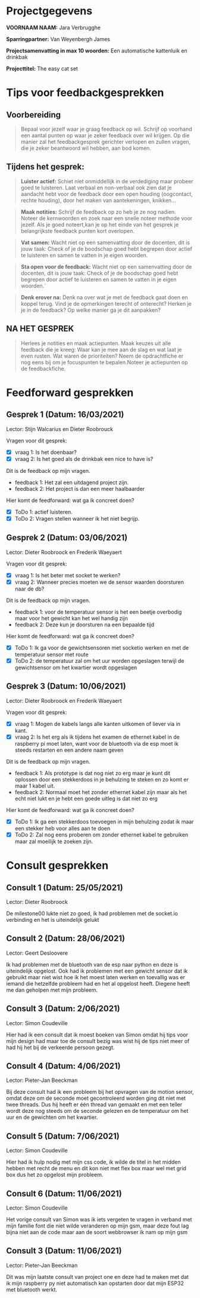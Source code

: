 # Projectgegevens
**VOORNAAM NAAM:**  Jara Verbrugghe

**Sparringpartner:** Van Weyenbergh James

**Projectsamenvatting in max 10 woorden:** Een automatische kattenluik en drinkbak

**Projecttitel:** The easy cat set


# Tips voor feedbackgesprekken
## Voorbereiding

>Bepaal voor jezelf waar je graag feedback op wil. Schrijf op voorhand een aantal punten op waar je zeker feedback over wil krijgen. Op die manier zal het feedbackgesprek gerichter verlopen en zullen vragen, die je zeker beantwoord wil hebben, aan bod komen.

## Tijdens het gesprek:
>**Luister actief:** Schiet niet onmiddellijk in de verdediging maar probeer goed te luisteren. Laat verbaal en non-verbaal ook zien dat je aandacht hebt voor de feedback door een open houding (oogcontact, rechte houding), door het maken van aantekeningen, knikken...

>**Maak notities:** Schrijf de feedback op zo heb je ze nog nadien. Noteer de kernwoorden en zoek naar een snelle noteer methode voor jezelf. Als je goed noteert,kan je op het einde van het gesprek je belangrijkste feedback punten kort overlopen.

>**Vat samen:** Wacht niet op een samenvatting door de docenten, dit is jouw taak: Check of je de boodschap goed hebt begrepen door actief te luisteren en samen te vatten in je eigen woorden.

>**Sta open voor de feedback:** Wacht niet op een samenvatting door de docenten, dit is jouw taak: Check of je de boodschap goed hebt begrepen door actief te luisteren en samen te vatten in je eigen woorden.`

>**Denk erover na:** Denk na over wat je met de feedback gaat doen en koppel terug. Vind je de opmerkingen terecht of onterecht? Herken je je in de feedback? Op welke manier ga je dit aanpakken?

## NA HET GESPREK

> Herlees je notities en maak actiepunten. Maak keuzes uit alle feedback die je kreeg: Waar kan je mee aan de slag en wat laat je even rusten. Wat waren de prioriteiten? Neem de opdrachtfiche er nog eens bij om je focuspunten te bepalen.Noteer je actiepunten op de feedbackfiche.

# Feedforward gesprekken

## Gesprek 1 (Datum: 16/03/2021)
Lector: Stijn Walcarius en Dieter Roobrouck

Vragen voor dit gesprek:
- [x] vraag 1: Is het doenbaar?
- [x] vraag 2: Is het goed als de drinkbak een nice to have is?

Dit is de feedback op mijn vragen. 
- feedback 1: Het zal een uitdagend project zijn.
- feedback 2: Het project is dan een meer haalbaarder

Hier komt de feedforward: wat ga ik concreet doen?
- [x] ToDo 1: actief luisteren.
- [x] ToDo 2: Vragen stellen wanneer ik het niet begrijp.

## Gesprek 2 (Datum: 03/06/2021)
Lector: Dieter Roobroock en Frederik Waeyaert

Vragen voor dit gesprek:
- [x] vraag 1: Is het beter met socket te werken?
- [x] vraag 2: Wanneer precies moeten we de sensor waarden doorsturen naar de db?

Dit is de feedback op mijn vragen. 
- feedback 1: voor de temperatuur sensor is het een beetje overbodig maar voor het gewicht kan het wel handig zijn
- feedback 2: Deze kun je doorsturen na een bepaalde tijd

Hier komt de feedforward: wat ga ik concreet doen?
- [x] ToDo 1: Ik ga voor de gewichtsensoren met socketio werken en met de temperatuur sensor met route
- [x] ToDo 2: de temperatuur zal om het uur worden opgeslagen terwijl de gewichtsensor om het kwartier wordt opgeslagen

## Gesprek 3 (Datum: 10/06/2021)
Lector: Dieter Roobroock en Frederik Waeyaert

Vragen voor dit gesprek:
- [x] vraag 1: Mogen de kabels langs alle kanten uitkomen of liever via in kant.
- [x] vraag 2: Is het erg als ik tijdens het examen de ethernet kabel in de raspberry pi moet laten, want voor de bluetooth via de esp moet ik steeds restarten en een andere naam geven

Dit is de feedback op mijn vragen. 
- feedback 1: Als prototype is dat nog niet zo erg maar je kunt dit oplossen door een stekkerdoos in je behulzing te steken en zo komt er maar 1 kabel uit.
- feedback 2: Normaal moet het zonder ethernet kabel zijn maar als het echt niet lukt en je hebt een goede uitleg is dat niet zo erg

Hier komt de feedforward: wat ga ik concreet doen?
- [x] ToDo 1: Ik ga een stekkerdoos toevoegen in mijn behulzing zodat ik maar een stekker heb voor alles aan te doen
- [x] ToDo 2: Zal nog eens proberen om zonder ethernet kabel te gebruiken maar zal moeilijk te zoeken zijn.

# Consult gesprekken
## Consult 1 (Datum: 25/05/2021)
Lector: Dieter Roobroock

De milestone00 lukte niet zo goed, ik had problemen met de socket.io verbinding en het is uiteindelijk gelukt

## Consult 2 (Datum: 28/06/2021)
Lector: Geert Desloovere

Ik had problemen met de bluetooth van de esp naar python en deze is uiteindelijk opgelost. Ook had ik problemen met een gewicht sensor dat ik gebruikt maar niet wist hoe ik het moest laten werken en toevallig was er iemand die hetzelfde probleem had en het al opgelost heeft. Diegene heeft me dan geholpen met mijn probleem.

## Consult 3 (Datum: 2/06/2021)
Lector: Simon Coudeville

Hier had ik een consult dat ik moest boeken van Simon omdat hij tips voor mijn design had maar toe de consult bezig was wist hij de tips niet meer of had hij het bij de verkeerde persoon gezegt.

## Consult 4 (Datum: 4/06/2021)
Lector: Pieter-Jan Beeckman

Bij deze consult had ik een probleem bij het opvragen van de motion sensor, omdat deze om de seconde moet gecontroleerd worden ging dit niet met twee threads. Dus hij heeft er één thread van gemaakt en met een teller wordt deze nog steeds om de seconde gelezen en de temperatuur om het uur en de gewichten om het kwartier.

## Consult 5 (Datum: 7/06/2021)
Lector: Simon Coudeville

Hier had ik hulp nodig met mijn css code, ik wilde de titel in het midden hebben met recht de menu en dit kon niet met flex box maar wel met grid box dus het zo opgelost mijn probleem.

## Consult 6 (Datum: 11/06/2021)
Lector: Simon Coudeville

Het vorige consult van Simon was ik iets vergeten te vragen in verband met mijn familie font die niet wilde veranderen op mijn gsm, maar deze fout lag bijna niet aan de code maar aan de soort webbrowser ik nam op mijn gsm

## Consult 3 (Datum: 11/06/2021)
Lector: Pieter-Jan Beeckman

Dit was mijn laatste consult van project one en deze had te maken met dat ik mijn raspberry py niet automatisch kan opstarten door dat mijn ESP32 met bluetooth werkt. 



